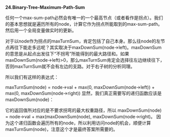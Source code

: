 **24.Binary-Tree-Maximum-Path-Sum**

任何一个max-sum-path必然会有唯一的一个最高节点（或者看作是拐点）。我们的基本思想就是遍历所有的node，计算它作为拐点所能取到的max-sum-path。然后用一个全局变量做实时的更新。

对于以node作为拐点的maxTurnSum，肯定包括了自己本身。那么往node的左节点再往下能走多远呢？其实取决于maxDownSum(node->left)。maxDownSum的意思是从起点出发往下“不拐弯”所能得到的最大路径和。如果maxDownSum(node->left)>0，那么maxTurnSum肯定会选择往左边继续往下，否则maxTurnSum就不会有左边的支路。对于右子树的分析同理。

所以我们有这样的表达式：

maxTurnSum(node) = node->val + max(0, maxDownSum(node->left)) + max(0, maxDownSum(node->right))
显然，我们真正需要写的递归函数应该是maxDownSum(node)：

它的返回值所对应的是不要求拐弯的最大权重路径，所以 maxDownSum(node) = node->val + max(maxDownSum(node), maxDownSum(node->right)。
因为这个递归函数会遍历所有的node，所以利用访问node的机会，顺便计算maxTurnSum(node)，注意这个才是最终答案所需要的。
